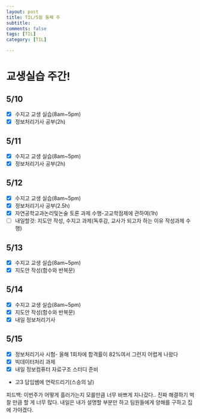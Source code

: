 ```yaml
---
layout: post
title: TIL/5월 둘째 주 
subtitle: 
comments: false
tags: [TIL]
category: [TIL]

---
```

# 교생실습 주간!

## 5/10

 - [x] 수지고 교생 실습(8am~5pm)
 - [x] 정보처리기사 공부(2h) 

## 5/11
 - [x] 수지고 교생 실습(8am~5pm)
 - [x] 정보처리기사 공부(2h) 
 
## 5/12 
 - [x] 수지고 교생 실습(8am~5pm)
 - [x] 정보처리기사 공부(2.5h) 
 - [x] 자연공학교과논리및논술 토론 과제 수행-고교학점제에 관하여(1h)
 - [ ] 내일할것: 지도안 작성, 수지고 과제(독후감, 교사가 되고자 하는 이유 작성과제 수행)

## 5/13
 - [x] 수지고 교생 실습(8am~5pm)
 - [x] 지도안 작성(함수와 반복문)

## 5/14
 - [x] 수지고 교생 실습(8am~5pm)
 - [x] 지도안 작성(함수와 반복문)
 - [x] 내일 정보처리기사  

## 5/15
 - [x] 정보처리기사 시험- 올해 1회차에 합격률이 82%여서 그런지 어렵게 나왔다
 - [x] 빅데이터처리 과제 
 - [x] 내일 정보컴퓨터 자료구조 스터디 준비
 - 고3 담임쌤에 연락드리기(스승의 날)
  
피드백: 이번주가 어떻게 흘러가는지 모를만큼 너무 바쁘게 지나갔다.. 진짜 해결하기 벅찰 만큼 할 게 너무 많다. 내일은 내가 설명할 부분만 하고 팀원들에게 양해를 구하고 집에 가야겠다.

